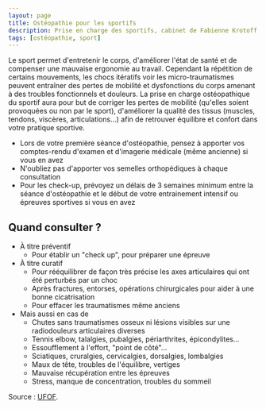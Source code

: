 ```yaml
---
layout: page
title: Ostéopathie pour les sportifs
description: Prise en charge des sportifs, cabinet de Fabienne Krotoff & Charlotte Wang 75015 Paris - 01 45 31 98 48
tags: [ostéopathie, sport]
---
```


Le sport permet d'entretenir le corps, d'améliorer l'état de santé et de compenser une mauvaise ergonomie au travail. Cependant la répétition de certains mouvements, les chocs itératifs voir les micro-traumatismes peuvent entraîner des pertes de mobilité et dysfonctions du corps amenant à des troubles fonctionnels et douleurs. La prise en charge ostéopathique du sportif aura pour but de corriger les pertes de mobilité (qu'elles soient provoquées ou non par le sport), d'améliorer la qualité des tissus (muscles, tendons, viscères, articulations...) afin de retrouver équilibre et confort dans votre pratique sportive.

- Lors de votre première séance d'ostéopathie, pensez à apporter vos comptes-rendu d'examen et d'imagerie médicale (même ancienne) si vous en avez
- N'oubliez pas d'apporter vos semelles orthopédiques à chaque consultation
- Pour les check-up, prévoyez un délais de 3 semaines minimum entre la séance d'ostéopathie et le début de votre entrainement intensif ou épreuves sportives si vous en avez

## Quand consulter ?

- À titre préventif
  - Pour établir un "check up", pour préparer une épreuve
- À titre curatif
  - Pour rééquilibrer de façon très précise les axes articulaires qui ont été perturbés par un choc
  - Après fractures, entorses, opérations chirurgicales pour aider à une bonne cicatrisation
  - Pour effacer les traumatismes même anciens
- Mais aussi en cas de
  - Chutes sans traumatismes osseux ni lésions visibles sur une radiodouleurs articulaires diverses
  - Tennis elbow, talalgies, pubalgies, périarthrites, épicondylites...
  - Essoufflement à l'effort, "point de côté"...
  - Sciatiques, cruralgies, cervicalgies, dorsalgies, lombalgies
  - Maux de tête, troubles de l'équilibre, vertiges
  - Mauvaise récupération entre les épreuves
  - Stress, manque de concentration, troubles du sommeil

Source : [UFOF](http://www.osteofrance.com/osteopathie/sport/).
